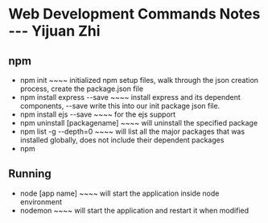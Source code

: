 # Web Development Commands Notes --- Yijuan Zhi

## npm
- npm init ~~~~ initialized npm setup files, walk through the json creation process, create the package.json file
- npm install express --save ~~~~ install express and its dependent components, --save write this into our init package json file.
- npm install ejs --save ~~~~ for the ejs support
- npm uninstall [packagename] ~~~~ will uninstall the specified package
- npm list -g --depth=0 ~~~~ will list all the major packages that was installed globally, does not include their dependent packages
- npm 


## Running
- node [app name] ~~~~ will start the application inside node environment
- nodemon ~~~~ will start the application and restart it when modified